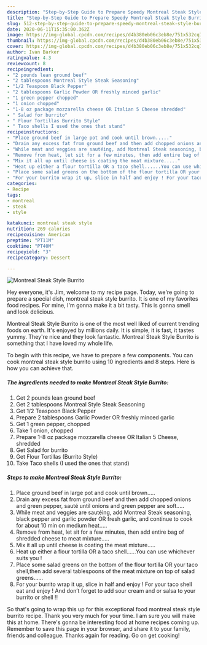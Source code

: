 ```yaml
---
description: "Step-by-Step Guide to Prepare Speedy Montreal Steak Style Burrito"
title: "Step-by-Step Guide to Prepare Speedy Montreal Steak Style Burrito"
slug: 512-step-by-step-guide-to-prepare-speedy-montreal-steak-style-burrito
date: 2020-06-11T15:35:00.362Z
image: https://img-global.cpcdn.com/recipes/d4b380eb06c3eb8e/751x532cq70/montreal-steak-style-burrito-recipe-main-photo.jpg
thumbnail: https://img-global.cpcdn.com/recipes/d4b380eb06c3eb8e/751x532cq70/montreal-steak-style-burrito-recipe-main-photo.jpg
cover: https://img-global.cpcdn.com/recipes/d4b380eb06c3eb8e/751x532cq70/montreal-steak-style-burrito-recipe-main-photo.jpg
author: Ivan Barker
ratingvalue: 4.3
reviewcount: 8
recipeingredient:
- "2 pounds lean ground beef"
- "2 tablespoons Montreal Style Steak Seasoning"
- "1/2 Teaspoon Black Pepper"
- "2 tablespoons Garlic Powder OR freshly minced garlic"
- "1 green pepper chopped"
- "1 onion chopped"
- "1-8 oz package mozzarella cheese OR Italian 5 Cheese shredded"
- " Salad for burrito"
- " Flour Tortillas Burrito Style"
- " Taco shells I used the ones that stand"
recipeinstructions:
- "Place ground beef in large pot and cook until brown....."
- "Drain any excess fat from ground beef and then add chopped onions and green pepper, sauté until onions and green pepper are soft....."
- "While meat and veggies are sautéing, add Montreal Steak seasoning, black pepper and garlic powder OR fresh garlic, and continue to cook for about 10 min on medium heat....."
- "Remove from heat, let sit for a few minutes, then add entire bag of shredded cheese to meat mixture....."
- "Mix it all up until cheese is coating the meat mixture....."
- "Heat up either a flour tortilla OR a taco shell......You can use whichever suits you !"
- "Place some salad greens on the bottom of the flour tortilla OR your taco shell,then add several tablespoons of the meat mixture on top of salad greens......"
- "For your burrito wrap it up, slice in half and enjoy ! For your taco shell eat and enjoy ! And don’t forget to add sour cream and or salsa to your burrito or shell !!"
categories:
- Recipe
tags:
- montreal
- steak
- style

katakunci: montreal steak style 
nutrition: 269 calories
recipecuisine: American
preptime: "PT11M"
cooktime: "PT40M"
recipeyield: "3"
recipecategory: Dessert

---
```



![Montreal Steak Style Burrito](https://img-global.cpcdn.com/recipes/d4b380eb06c3eb8e/751x532cq70/montreal-steak-style-burrito-recipe-main-photo.jpg)

Hey everyone, it's Jim, welcome to my recipe page. Today, we're going to prepare a special dish, montreal steak style burrito. It is one of my favorites food recipes. For mine, I'm gonna make it a bit tasty. This is gonna smell and look delicious.



Montreal Steak Style Burrito is one of the most well liked of current trending foods on earth. It's enjoyed by millions daily. It is simple, it is fast, it tastes yummy. They're nice and they look fantastic. Montreal Steak Style Burrito is something that I have loved my whole life.


To begin with this recipe, we have to prepare a few components. You can cook montreal steak style burrito using 10 ingredients and 8 steps. Here is how you can achieve that.

<!--inarticleads1-->

##### The ingredients needed to make Montreal Steak Style Burrito:

1. Get 2 pounds lean ground beef
1. Get 2 tablespoons Montreal Style Steak Seasoning
1. Get 1/2 Teaspoon Black Pepper
1. Prepare 2 tablespoons Garlic Powder OR freshly minced garlic
1. Get 1 green pepper, chopped
1. Take 1 onion, chopped
1. Prepare 1-8 oz package mozzarella cheese OR Italian 5 Cheese, shredded
1. Get  Salad for burrito
1. Get  Flour Tortillas (Burrito Style)
1. Take  Taco shells (I used the ones that stand)




<!--inarticleads2-->

##### Steps to make Montreal Steak Style Burrito:

1. Place ground beef in large pot and cook until brown.....
1. Drain any excess fat from ground beef and then add chopped onions and green pepper, sauté until onions and green pepper are soft.....
1. While meat and veggies are sautéing, add Montreal Steak seasoning, black pepper and garlic powder OR fresh garlic, and continue to cook for about 10 min on medium heat.....
1. Remove from heat, let sit for a few minutes, then add entire bag of shredded cheese to meat mixture.....
1. Mix it all up until cheese is coating the meat mixture.....
1. Heat up either a flour tortilla OR a taco shell......You can use whichever suits you !
1. Place some salad greens on the bottom of the flour tortilla OR your taco shell,then add several tablespoons of the meat mixture on top of salad greens......
1. For your burrito wrap it up, slice in half and enjoy ! For your taco shell eat and enjoy ! And don’t forget to add sour cream and or salsa to your burrito or shell !!




So that's going to wrap this up for this exceptional food montreal steak style burrito recipe. Thank you very much for your time. I am sure you will make this at home. There's gonna be interesting food at home recipes coming up. Remember to save this page in your browser, and share it to your family, friends and colleague. Thanks again for reading. Go on get cooking!
